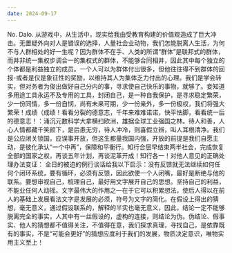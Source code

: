```yaml
---
date: 2024-09-17
---
```


No.
Dalo.
从游戏中，从生活中，现实给我由受教育构建的价值观造成了巨大冲击。无置疑外向对人是错误的选择，人量社会业动物，我们怎能脱离人生活，为何不与人群相处的好一生呢？因为群体不在手、人类的所谓“群体”是联邦式的群体，而并非统一集权步调合一的集权式的群体，不能够合同相并，因此其中每个独立的个体都是利益独立的成员。一个人可以为群体付出很多，但他往往得不到群体的回报-或者是仅是象征性的奖励，以维持其人为集体乏力付出的心理。我们是学会转实，但对务者为俊出做好自己分内的事，寻求使自己快乐的事物，就够了。妾知道多用途工具永运不及专用的工具，封闭自己，是一种自我保护，是寻求稳定繁荣，少一份同情，多一份自悯，尚有未来可期，少一份亲外，多一份极权，我们将强大繁荣！成绩（成绩！看看分裂的德意志，千年来难难诺诺，快平怯脚，看看统一后的德意志！：涌沉元数科学大拿横扫欧洲，雄据全球工业强国之林。待人和善，人心人情都藏千笑颜下，是后患无穷，待人冲冷，则喜假立辨，叫人耳根清净。我们是公应闭关锁国，应误事开放，但这生都量我国内强，开放的前提是我们自愿主动，是彼化承认“一个中再”，保障和平衡行。知行合层早结束两半社会，完成恢复全部的国家之权，再谈五年计划，再谈泥革开成！知行各一！对他人意见的正确处理办法变证：
全日的被迫的例行谈话给我以下启示：没有反馈就无法继续如何任何个闭环系统，要有循环，必须有反馈，因此欲使一个人闭嘴，最好是断绝与他的联系。要想审视自己，梳理自己，最好用文字展开自己的思想。坚持自己的利益，不能业任何人动摇。文字最伟大的作用之一在于它可以积累想法，使后人得以在前人的基础上发展看法文字是发展的必须，符号为文字的简化。在假设上得出的猜想，毫无意义，通过假设联系的，解释的半实也毫无意义，因此，结论一定不能够脱离完全的事实，人其中有一丝假设的，虚构的连接，则结论为伪。伪结论、假事实、他人的猜想都不值得关注，不值得在意，我们探求真理，寻找自己，是依靠既有的事实，不是“可能会更好”的猜想应度利于我们的发展，物质决定意识，唯物实用主义至上！
